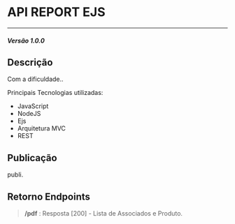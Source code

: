 

# API REPORT EJS

---

  

##### Versão 1.0.0


## Descrição

Com a dificuldade..

Principais Tecnologias utilizadas:

- JavaScript
- NodeJS
- Ejs
- Arquitetura MVC
- REST


## Publicação

publi.


## Retorno Endpoints


> **/pdf** : Resposta [200]<ok> - Lista de Associados e Produto.

